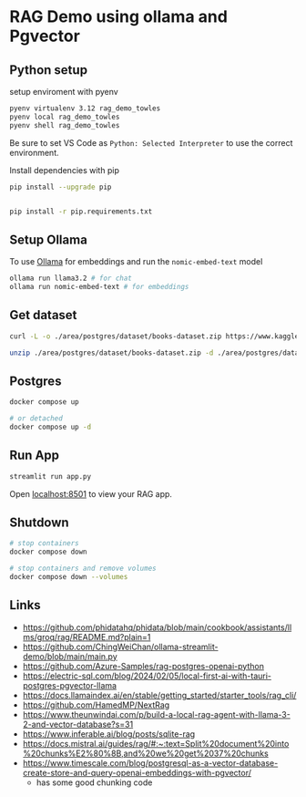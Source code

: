 # RAG Demo using ollama and Pgvector


## Python setup

setup enviroment with pyenv

```bash
pyenv virtualenv 3.12 rag_demo_towles
pyenv local rag_demo_towles
pyenv shell rag_demo_towles

```

Be sure to set VS Code as `Python: Selected Interpreter` to use the correct environment.

Install dependencies with pip

```bash
pip install --upgrade pip


pip install -r pip.requirements.txt

```

## Setup Ollama

To use [Ollama](https://github.com/ollama/ollama) for embeddings and run the `nomic-embed-text` model

```bash
ollama run llama3.2 # for chat
ollama run nomic-embed-text # for embeddings
```


## Get dataset

```bash
curl -L -o ./area/postgres/dataset/books-dataset.zip https://www.kaggle.com/api/v1/datasets/download/saurabhbagchi/books-dataset

unzip ./area/postgres/dataset/books-dataset.zip -d ./area/postgres/dataset
```

## Postgres



```bash
docker compose up

# or detached
docker compose up -d

```


## Run App


```bash
streamlit run app.py
```

Open [localhost:8501](http://localhost:8501) to view your RAG app.



## Shutdown 


```bash
# stop containers
docker compose down

# stop containers and remove volumes
docker compose down --volumes
```


## Links

- https://github.com/phidatahq/phidata/blob/main/cookbook/assistants/llms/groq/rag/README.md?plain=1
- https://github.com/ChingWeiChan/ollama-streamlit-demo/blob/main/main.py
- https://github.com/Azure-Samples/rag-postgres-openai-python
- https://electric-sql.com/blog/2024/02/05/local-first-ai-with-tauri-postgres-pgvector-llama
- https://docs.llamaindex.ai/en/stable/getting_started/starter_tools/rag_cli/
- https://github.com/HamedMP/NextRag
- https://www.theunwindai.com/p/build-a-local-rag-agent-with-llama-3-2-and-vector-database?s=31
- https://www.inferable.ai/blog/posts/sqlite-rag
- https://docs.mistral.ai/guides/rag/#:~:text=Split%20document%20into%20chunks%E2%80%8B,and%20we%20get%2037%20chunks
- https://www.timescale.com/blog/postgresql-as-a-vector-database-create-store-and-query-openai-embeddings-with-pgvector/
  - has some good chunking code